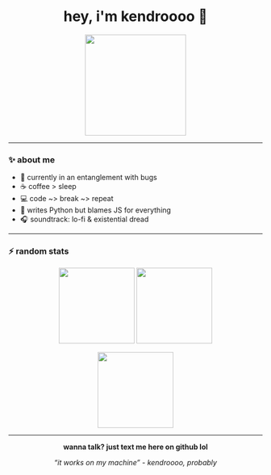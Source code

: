 <h1 align="center">hey, i'm kendroooo 👋</h1>

<p align="center">
  <img src="https://img.shields.io/badge/kendroooo-black?style=for-the-badge&logo=github&logoColor=white" width="200">
</p>

---

### ✨ about me  
- 🐛 currently in an entanglement with bugs  
- ☕ coffee > sleep  
- 💻 code ~> break ~> repeat  
- 🐍 writes Python but blames JS for everything  
- 🎧 soundtrack: lo-fi & existential dread  

---

### ⚡ random stats

<p align="center">
  <img src="https://github-readme-stats.vercel.app/api?username=kendroooo&show_icons=true&theme=tokyonight&hide_border=true" height="150"/>
  <img src="https://github-readme-streak-stats.herokuapp.com/?user=kendroooo&theme=tokyonight&hide_border=true" height="150"/>
</p>

<p align="center">
  <img src="https://github-readme-stats.vercel.app/api/top-langs/?username=kendroooo&layout=compact&theme=tokyonight&hide_border=true" height="150"/>
</p>

---

<p align="center">
  <b>wanna talk? just text me here on github lol</b>
</p>


<p align="center">
  <i>“it works on my machine” - kendroooo, probably</i>
</p>
